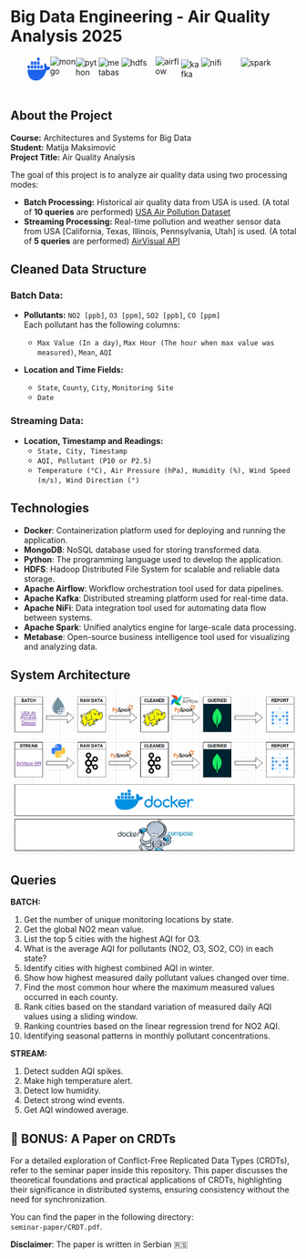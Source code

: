 # Big Data Engineering - Air Quality Analysis 2025
<div style="display: flex; justify-content: center; align-items: center;">
  
  <img src="https://raw.githubusercontent.com/MatijaMax/big-data-airq/main/images/docker.png" alt="docker" width="40" height="40">

  <img src="https://cdn.iconscout.com/icon/free/png-256/free-mongodb-logo-icon-download-in-svg-png-gif-file-formats--wordmark-programming-langugae-freebies-pack-logos-icons-1175138.png" alt="mongo" width="45" height="45">       

  <img src="https://images.icon-icons.com/112/PNG/512/python_18894.png" alt="python" width="40" height="40">  

  <img src="https://www.svgrepo.com/show/354063/metabase.svg" alt="metabase" width="40" height="40">  

  <img src="https://static-00.iconduck.com/assets.00/hadoop-icon-2048x1535-hnz0inkl.png" alt="hdfs" width="60" height="40"> 

  <img src="https://cdn.prod.website-files.com/627fe3133bae75e7bfbb9b2a/66c6c9ec336d4457d421d5ca_apache-airflow.png" alt="airflow" width="45" height="45"> 

  <img src="https://blog.mayadata.io/hs-fs/hubfs/123%20-%20Use%20OpenEBS%20Underneath%20your%20Kafka%20Brokers.png?width=300&name=123%20-%20Use%20OpenEBS%20Underneath%20your%20Kafka%20Brokers.png" alt="kafka" width="35" height="35">  

  <img src="https://images.icon-icons.com/2699/PNG/512/apache_nifi_logo_icon_167863.png" alt="nifi" width="70" height="40">

  <img src="https://upload.wikimedia.org/wikipedia/commons/thumb/f/f3/Apache_Spark_logo.svg/1200px-Apache_Spark_logo.svg.png" alt="spark" width="70" height="40">    

</div>
<br>

## About the Project

**Course:** Architectures and Systems for Big Data  
**Student:** Matija Maksimović  
**Project Title:** Air Quality Analysis  

The goal of this project is to analyze air quality data using two processing modes:
- **Batch Processing:** Historical air quality data from USA is used. (A total of **10 queries** are performed)
  [USA Air Pollution Dataset](https://www.kaggle.com/datasets/mexwell/us-air-pollution)
- **Streaming Processing:**  Real-time pollution and weather sensor data from USA [California, Texas, Illinois, Pennsylvania, Utah] is used. (A total of **5 queries** are performed)
  [AirVisual API](https://api-docs.iqair.com/#get-started)

## Cleaned Data Structure

### Batch Data:

- **Pollutants:** `NO2 [ppb]`, `O3 [ppm]`, `SO2 [ppb]`, `CO [ppm]`  
  Each pollutant has the following columns:
  - `Max Value (In a day)`, `Max Hour (The hour when max value was measured)`, `Mean`, `AQI`

- **Location and Time Fields:**
  - `State`, `County`, `City`, `Monitoring Site`
  - `Date`

### Streaming Data:

- **Location, Timestamp and Readings:**
  - `State, City, Timestamp`
  - `AQI, Pollutant (P10 or P2.5)`
  - `Temperature (°C), Air Pressure (hPa), Humidity (%), Wind Speed (m/s), Wind Direction (°)`
                 
## Technologies

- **Docker**: Containerization platform used for deploying and running the application.  
- **MongoDB**: NoSQL database used for storing transformed data.  
- **Python**: The programming language used to develop the application.  
- **HDFS**: Hadoop Distributed File System for scalable and reliable data storage.  
- **Apache Airflow**: Workflow orchestration tool used for data pipelines.  
- **Apache Kafka**: Distributed streaming platform used for real-time data.  
- **Apache NiFi**: Data integration tool used for automating data flow between systems.  
- **Apache Spark**: Unified analytics engine for large-scale data processing.
- **Metabase**: Open-source business intelligence tool used for visualizing and analyzing data.

## System Architecture
![System Architecture](diagram.png)
## Queries

**BATCH:**

1. Get the number of unique monitoring locations by state.
2. Get the global NO2 mean value.
3. List the top 5 cities with the highest AQI for O3.
4. What is the average AQI for pollutants (NO2, O3, SO2, CO) in each state?
5. Identify cities with highest combined AQI in winter.
6. Show how highest measured daily pollutant values changed over time.
7. Find the most common hour where the maximum measured values occurred in each county.
8. Rank cities based on the standard variation of measured daily AQI values using a sliding window.
9. Ranking countries based on the linear regression trend for NO2 AQI.
10. Identifying seasonal patterns in monthly pollutant concentrations.

**STREAM:**

1. Detect sudden AQI spikes.
2. Make high temperature alert.
3. Detect low humidity.
4. Detect strong wind events.
5. Get AQI windowed average.

## 📝 BONUS: A Paper on CRDTs
For a detailed exploration of Conflict-Free Replicated Data Types (CRDTs), refer to the seminar paper inside this repository. This paper discusses the theoretical foundations and practical applications of CRDTs, highlighting their significance in distributed systems, ensuring consistency without the need for synchronization.

You can find the paper in the following directory:  
`seminar-paper/CRDT.pdf`.

**Disclaimer**: The paper is written in Serbian 🇷🇸




